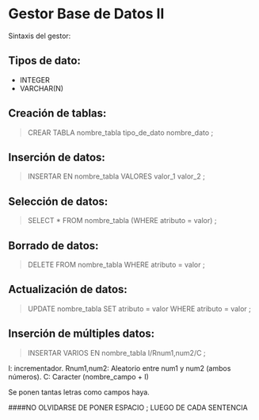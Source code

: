 # Gestor Base de Datos II

Sintaxis del gestor:

## Tipos de dato:

- INTEGER
- VARCHAR(N)

## Creación de tablas:

 >CREAR TABLA nombre_tabla tipo_de_dato nombre_dato ;

## Inserción de datos:

 >INSERTAR EN nombre_tabla VALORES valor_1 valor_2 ;

## Selección de datos:

 >SELECT * FROM nombre_tabla (WHERE atributo = valor) ;

## Borrado de datos:

 >DELETE FROM nombre_tabla WHERE atributo = valor ;

## Actualización de datos:

 >UPDATE nombre_tabla SET atributo = valor WHERE atributo = valor ;

## Inserción de múltiples datos:

 >INSERTAR VARIOS EN nombre_tabla I/Rnum1,num2/C ;

I: incrementador.
Rnum1,num2: Aleatorio entre num1 y num2 (ambos números).
C: Caracter (nombre_campo + I)

Se ponen tantas letras como campos haya.

####NO OLVIDARSE DE PONER ESPACIO ; LUEGO DE CADA SENTENCIA
